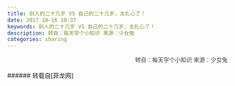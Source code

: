 ```yaml
---
title: 别人的二十几岁 VS 自己的二十几岁，太扎心了！
date: 2017-10-16 10:37
keywords: 别人的二十几岁 VS 自己的二十几岁，太扎心了！
description: 转自：每天学个小知识 来源：少女兔
categories: sharing
---
```

<td class="t_f" id="postmessage_931390">

<div align="center"><font style="color:rgb(62, 62, 62)"><font face="&amp;quot"><font style="font-size:16px"><img alt="" border="0" class="zoom" data-cf-modified-e96ad6f8e72c665b4bd35591-="" file="https://mmbiz.qpic.cn/mmbiz_jpg/iaJ2Y8kZ6cicULpalNkyagSWibY22wS7BibqSwuVHr3Z9YVvzOSvwDxQQmnBvhc6jYuRkEEQv8ndFNXpZH8IyzYTdA/640?wx_fmt=jpeg" id="aimg_LN4y6" lazyloadthumb="1" onclick="" onmouseover="" src="https://mmbiz.qpic.cn/mmbiz_jpg/iaJ2Y8kZ6cicULpalNkyagSWibY22wS7BibqSwuVHr3Z9YVvzOSvwDxQQmnBvhc6jYuRkEEQv8ndFNXpZH8IyzYTdA/640?wx_fmt=jpeg"/></font></font></font></div><div align="center"><font style="color:rgb(62, 62, 62)"><font face="&amp;quot"><font style="font-size:16px"><img alt="" border="0" class="zoom" data-cf-modified-e96ad6f8e72c665b4bd35591-="" file="https://mmbiz.qpic.cn/mmbiz_jpg/iaJ2Y8kZ6cicULpalNkyagSWibY22wS7BibqU6rDt43Q7WVMgibc6D0OvRrviaic2hibhkUmayOROjJib6bDunAlb0yekww/640?wx_fmt=jpeg" id="aimg_vT20X" lazyloadthumb="1" onclick="" onmouseover="" src="https://mmbiz.qpic.cn/mmbiz_jpg/iaJ2Y8kZ6cicULpalNkyagSWibY22wS7BibqU6rDt43Q7WVMgibc6D0OvRrviaic2hibhkUmayOROjJib6bDunAlb0yekww/640?wx_fmt=jpeg"/></font></font></font></div><div align="center"><font style="color:rgb(62, 62, 62)"><font face="&amp;quot"><font style="font-size:16px"><img alt="" border="0" class="zoom" data-cf-modified-e96ad6f8e72c665b4bd35591-="" file="https://mmbiz.qpic.cn/mmbiz_gif/iaJ2Y8kZ6cicULpalNkyagSWibY22wS7Bibq5EuFbDkgqToUtL82gBtO1KHyTUXqceysRo2BAwKvKhiae6nOfWlf4Bw/0?wx_fmt=gif" id="aimg_Z1qlV" lazyloadthumb="1" onclick="" onmouseover="" src="https://mmbiz.qpic.cn/mmbiz_gif/iaJ2Y8kZ6cicULpalNkyagSWibY22wS7Bibq5EuFbDkgqToUtL82gBtO1KHyTUXqceysRo2BAwKvKhiae6nOfWlf4Bw/0?wx_fmt=gif"/></font></font></font></div><div align="center"><font style="color:rgb(62, 62, 62)"><font face="&amp;quot"><font style="font-size:16px"><img alt="" border="0" class="zoom" data-cf-modified-e96ad6f8e72c665b4bd35591-="" file="https://mmbiz.qpic.cn/mmbiz_jpg/iaJ2Y8kZ6cicULpalNkyagSWibY22wS7BibqlB7ciaa66KftwYibTqmOO9f0bTIm1ibGSxQWIHDojiaffT581IjdKVh6XQ/640?wx_fmt=jpeg" id="aimg_vZ388" lazyloadthumb="1" onclick="" onmouseover="" src="https://mmbiz.qpic.cn/mmbiz_jpg/iaJ2Y8kZ6cicULpalNkyagSWibY22wS7BibqlB7ciaa66KftwYibTqmOO9f0bTIm1ibGSxQWIHDojiaffT581IjdKVh6XQ/640?wx_fmt=jpeg"/></font></font></font></div><div align="center"><font style="color:rgb(62, 62, 62)"><font face="&amp;quot"><font style="font-size:16px"><img alt="" border="0" class="zoom" data-cf-modified-e96ad6f8e72c665b4bd35591-="" file="https://mmbiz.qpic.cn/mmbiz_jpg/iaJ2Y8kZ6cicULpalNkyagSWibY22wS7Bibq7OB6N2Qibhbza8qcmQ2N9s5rzl6fJReogRuPs8ymLBdfaZ2xvDMzSVg/640?wx_fmt=jpeg" id="aimg_pq9f9" lazyloadthumb="1" onclick="" onmouseover="" src="https://mmbiz.qpic.cn/mmbiz_jpg/iaJ2Y8kZ6cicULpalNkyagSWibY22wS7Bibq7OB6N2Qibhbza8qcmQ2N9s5rzl6fJReogRuPs8ymLBdfaZ2xvDMzSVg/640?wx_fmt=jpeg"/></font></font></font></div><div align="center"><font style="color:rgb(62, 62, 62)"><font face="&amp;quot"><font style="font-size:16px"><img alt="" border="0" class="zoom" data-cf-modified-e96ad6f8e72c665b4bd35591-="" file="https://mmbiz.qpic.cn/mmbiz_jpg/iaJ2Y8kZ6cicULpalNkyagSWibY22wS7Bibq7ibIV3ricgCoGDY3wpiaqdy4yjjiaPoRfibhO10vianSrbkaQqrrYTGOrF9w/640?wx_fmt=jpeg" id="aimg_JU3I3" lazyloadthumb="1" onclick="" onmouseover="" src="https://mmbiz.qpic.cn/mmbiz_jpg/iaJ2Y8kZ6cicULpalNkyagSWibY22wS7Bibq7ibIV3ricgCoGDY3wpiaqdy4yjjiaPoRfibhO10vianSrbkaQqrrYTGOrF9w/640?wx_fmt=jpeg"/></font></font></font></div><div align="center"><font style="color:rgb(62, 62, 62)"><font face="&amp;quot"><font style="font-size:16px"><img alt="" border="0" class="zoom" data-cf-modified-e96ad6f8e72c665b4bd35591-="" file="https://mmbiz.qpic.cn/mmbiz_jpg/iaJ2Y8kZ6cicULpalNkyagSWibY22wS7Bibqys1OZajhe7MMHBPAEbaJdK1U5mnp0cib9hY7Vk9zaJuJiblXwhYjEVaA/640?wx_fmt=jpeg" id="aimg_M5c6U" lazyloadthumb="1" onclick="" onmouseover="" src="https://mmbiz.qpic.cn/mmbiz_jpg/iaJ2Y8kZ6cicULpalNkyagSWibY22wS7Bibqys1OZajhe7MMHBPAEbaJdK1U5mnp0cib9hY7Vk9zaJuJiblXwhYjEVaA/640?wx_fmt=jpeg"/><img alt="" border="0" class="zoom" data-cf-modified-e96ad6f8e72c665b4bd35591-="" file="https://mmbiz.qpic.cn/mmbiz_jpg/iaJ2Y8kZ6cicULpalNkyagSWibY22wS7BibqibC3icAsejdtWyzotvGDlpP2wTKBtLBBwr9wTcZVkhTzq7RyDDvXRplQ/640?wx_fmt=jpeg" id="aimg_ABB6T" lazyloadthumb="1" onclick="" onmouseover="" src="https://mmbiz.qpic.cn/mmbiz_jpg/iaJ2Y8kZ6cicULpalNkyagSWibY22wS7BibqibC3icAsejdtWyzotvGDlpP2wTKBtLBBwr9wTcZVkhTzq7RyDDvXRplQ/640?wx_fmt=jpeg"/></font></font></font></div><div align="center"><font style="color:rgb(62, 62, 62)"><font face="&amp;quot"><font style="font-size:16px"><img alt="" border="0" class="zoom" data-cf-modified-e96ad6f8e72c665b4bd35591-="" file="https://mmbiz.qpic.cn/mmbiz_jpg/iaJ2Y8kZ6cicULpalNkyagSWibY22wS7BibqkxXs3jUQkmPdicMRNg72n8pMqkaiciaXtGxHZvr9wBn7w2rphIeraibUKw/640?wx_fmt=jpeg" id="aimg_kZ8Lj" lazyloadthumb="1" onclick="" onmouseover="" src="https://mmbiz.qpic.cn/mmbiz_jpg/iaJ2Y8kZ6cicULpalNkyagSWibY22wS7BibqkxXs3jUQkmPdicMRNg72n8pMqkaiciaXtGxHZvr9wBn7w2rphIeraibUKw/640?wx_fmt=jpeg"/></font></font></font></div><div align="center"><font style="color:rgb(62, 62, 62)"><font face="&amp;quot"><font style="font-size:16px"><img alt="" border="0" class="zoom" data-cf-modified-e96ad6f8e72c665b4bd35591-="" file="https://mmbiz.qpic.cn/mmbiz_jpg/iaJ2Y8kZ6cicULpalNkyagSWibY22wS7Bibqs0MqUPAxBcw1coLwt5Z5jGcUHicqNAkWBiayAibOfT5UJeicGQ1ZnrZqeQ/640?wx_fmt=jpeg" id="aimg_HzrNc" lazyloadthumb="1" onclick="" onmouseover="" src="https://mmbiz.qpic.cn/mmbiz_jpg/iaJ2Y8kZ6cicULpalNkyagSWibY22wS7Bibqs0MqUPAxBcw1coLwt5Z5jGcUHicqNAkWBiayAibOfT5UJeicGQ1ZnrZqeQ/640?wx_fmt=jpeg"/></font></font></font></div><div align="center"><font style="color:rgb(62, 62, 62)"><font face="&amp;quot"><font style="font-size:16px"><img alt="" border="0" class="zoom" data-cf-modified-e96ad6f8e72c665b4bd35591-="" file="https://mmbiz.qpic.cn/mmbiz_jpg/iaJ2Y8kZ6cicULpalNkyagSWibY22wS7Bibqy0LT8oh4oBBd7aqUiahKwwNQUEEgZwm3Yia44wQkTRDnONIYP1VU2aTQ/640?wx_fmt=jpeg" id="aimg_VBG8U" lazyloadthumb="1" onclick="" onmouseover="" src="https://mmbiz.qpic.cn/mmbiz_jpg/iaJ2Y8kZ6cicULpalNkyagSWibY22wS7Bibqy0LT8oh4oBBd7aqUiahKwwNQUEEgZwm3Yia44wQkTRDnONIYP1VU2aTQ/640?wx_fmt=jpeg"/></font></font></font></div><div align="center"><font style="color:rgb(62, 62, 62)"><font face="&amp;quot"><font style="font-size:16px"><img alt="" border="0" class="zoom" data-cf-modified-e96ad6f8e72c665b4bd35591-="" file="https://mmbiz.qpic.cn/mmbiz_jpg/iaJ2Y8kZ6cicULpalNkyagSWibY22wS7BibqVySOuBjRiapMfdwhlVeH1E6UiaPuw5ICJMjTU4HJPko5oeJAeBgyiaOnw/640?wx_fmt=jpeg" id="aimg_zmJ9e" lazyloadthumb="1" onclick="" onmouseover="" src="https://mmbiz.qpic.cn/mmbiz_jpg/iaJ2Y8kZ6cicULpalNkyagSWibY22wS7BibqVySOuBjRiapMfdwhlVeH1E6UiaPuw5ICJMjTU4HJPko5oeJAeBgyiaOnw/640?wx_fmt=jpeg"/></font></font></font></div><div align="right"><font style="color:rgb(62, 62, 62)"><font face="&amp;quot"><font size="2">转自：每天学个小知识 来源：少女兔</font></font></font></div><br/>
</td>
###### 转载自[菲龙网]